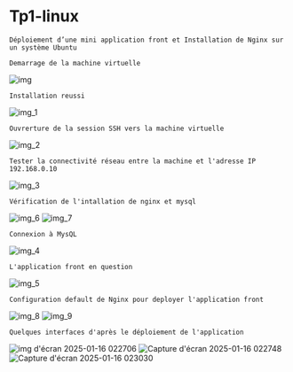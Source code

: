 # Tp1-linux
    Déploiement d’une mini application front et Installation de Nginx sur un système Ubuntu

    Demarrage de la machine virtuelle
![img](https://github.com/user-attachments/assets/f49b4ae4-8263-4c9c-939e-ed811d0c5612)
    
    Installation reussi
![img_1](https://github.com/user-attachments/assets/c21e428c-68c1-44d5-bebb-ba8aee94e234)
    
    Ouvrerture de la session SSH vers la machine virtuelle
![img_2](https://github.com/user-attachments/assets/af559d0c-a2da-4bea-8856-063f846c6dbd)
    
    Tester la connectivité réseau entre la machine et l'adresse IP 192.168.0.10
![img_3](https://github.com/user-attachments/assets/aeea12a9-7596-40e2-9c79-9012aa060905)
    
    Vérification de l'intallation de nginx et mysql
![img_6](https://github.com/user-attachments/assets/506fae0b-cafe-4f89-b68b-5adc8030aed3)
![img_7](https://github.com/user-attachments/assets/0530614f-b4a3-466a-8411-12f281d56154)

    Connexion à MysQL
![img_4](https://github.com/user-attachments/assets/725c5ff4-c152-429f-9a2d-d9d1020de62d)

    L'application front en question
![img_5](https://github.com/user-attachments/assets/3a2818a5-3538-4f36-bac5-4775638c7815)


    Configuration default de Nginx pour deployer l'application front
![img_8](https://github.com/user-attachments/assets/ebcc36ca-2b80-4340-9f8a-c539a4f196a4)
![img_9](https://github.com/user-attachments/assets/6c63ec7b-541f-4342-952f-2949dfc38d98)

    Quelques interfaces d'après le déploiement de l'application
![img d'écran 2025-01-16 022706](https://github.com/user-attachments/assets/f796b220-47d5-411b-bba7-d6f73f0951a7)
![Capture d'écran 2025-01-16 022748](https://github.com/user-attachments/assets/587dc226-6b58-4f8c-9db6-9a0f88ac105f)
![Capture d'écran 2025-01-16 023030](https://github.com/user-attachments/assets/33138bef-987e-4659-8e69-44a9ee9706e0)









